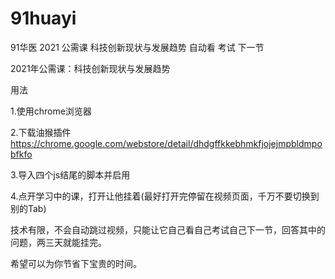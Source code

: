# 91huayi
91华医 2021 公需课 科技创新现状与发展趋势 自动看 考试 下一节

2021年公需课：科技创新现状与发展趋势

用法

1.使用chrome浏览器

2.下载油猴插件
https://chrome.google.com/webstore/detail/dhdgffkkebhmkfjojejmpbldmpobfkfo

3.导入四个js结尾的脚本并启用

4.点开学习中的课，打开让他挂着(最好打开完停留在视频页面，千万不要切换到别的Tab)

技术有限，不会自动跳过视频，只能让它自己看自己考试自己下一节，回答其中的问题，两三天就能挂完。

希望可以为你节省下宝贵的时间。
